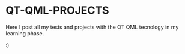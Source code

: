 # QT-QML-PROJECTS

Here I post all my tests and projects with the QT QML tecnology in my learning phase.

:)